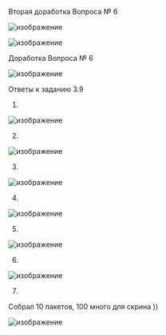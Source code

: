 Вторая доработка Вопроса № 6 

![изображение](https://user-images.githubusercontent.com/16610642/156977263-905b0daa-4c05-4618-86e6-ca878ddb4e98.png)


![изображение](https://user-images.githubusercontent.com/16610642/156975550-51a0ddee-3b5a-44d0-a158-73cbf5df0c50.png)


Доработка Вопроса № 6 

![изображение](https://user-images.githubusercontent.com/16610642/155875624-18665575-157d-4bc8-ac51-d8d64d59bd8b.png)


Ответы к заданию 3.9

1.

![изображение](https://user-images.githubusercontent.com/16610642/154833656-e44263e9-def7-45bc-b98f-55047dfae4c4.png)

2.

![изображение](https://user-images.githubusercontent.com/16610642/154834459-85b6dcb6-21b4-4b5b-ba95-08790cb4129c.png)

3.

![изображение](https://user-images.githubusercontent.com/16610642/154834810-50c91b9a-3895-423d-9c9f-7001e10e540a.png)

4.

![изображение](https://user-images.githubusercontent.com/16610642/154835018-d5befb34-b9af-466d-a126-38bcd2d18eb0.png)

5.
![изображение](https://user-images.githubusercontent.com/16610642/154838088-8d28c0ff-3604-41e7-8bf1-df39b7d096ff.png)

6.

![изображение](https://user-images.githubusercontent.com/16610642/154838453-c029fd69-cace-4d4f-b181-10fae4dbec7e.png)

7.

Собрал 10 пакетов, 100 много для скрина ))

![изображение](https://user-images.githubusercontent.com/16610642/154838769-760bfcde-9e2d-45eb-b85a-13db8d21a53f.png)

